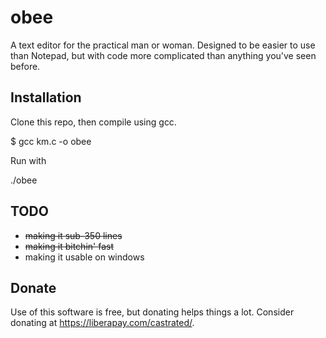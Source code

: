 # obee
A text editor for the practical man or woman. Designed to be easier to use than Notepad, but with code more complicated than anything you've seen before.

## Installation
Clone this repo, then compile using gcc.

$ gcc km.c -o obee


Run with

./obee

## TODO
- ~~making it sub-350 lines~~
- ~~making it bitchin' fast~~
- making it usable on windows

## Donate
Use of this software is free, but donating helps things a lot. Consider donating at https://liberapay.com/castrated/.
